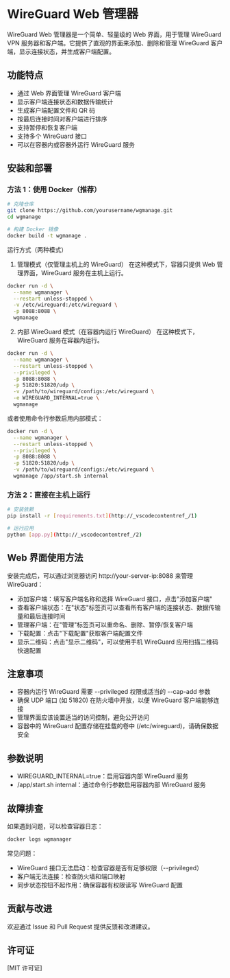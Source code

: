 # WireGuard Web 管理器

WireGuard Web 管理器是一个简单、轻量级的 Web 界面，用于管理 WireGuard VPN 服务器和客户端。它提供了直观的界面来添加、删除和管理 WireGuard 客户端，显示连接状态，并生成客户端配置。

## 功能特点

- 通过 Web 界面管理 WireGuard 客户端
- 显示客户端连接状态和数据传输统计
- 生成客户端配置文件和 QR 码
- 按最后连接时间对客户端进行排序
- 支持暂停和恢复客户端
- 支持多个 WireGuard 接口
- 可以在容器内或容器外运行 WireGuard 服务

## 安装和部署

### 方法 1：使用 Docker（推荐）

```bash
# 克隆仓库
git clone https://github.com/yourusername/wgmanage.git
cd wgmanage

# 构建 Docker 镜像
docker build -t wgmanage .
```

运行方式（两种模式）

1. 管理模式（仅管理主机上的 WireGuard）
   在这种模式下，容器只提供 Web 管理界面，WireGuard 服务在主机上运行。

```bash
docker run -d \
  --name wgmanager \
  --restart unless-stopped \
  -v /etc/wireguard:/etc/wireguard \
  -p 8088:8088 \
  wgmanage
```
2. 内部 WireGuard 模式（在容器内运行 WireGuard）
   在这种模式下，WireGuard 服务在容器内运行。

```bash
docker run -d \
  --name wgmanager \
  --restart unless-stopped \
  --privileged \
  -p 8088:8088 \
  -p 51820:51820/udp \
  -v /path/to/wireguard/configs:/etc/wireguard \
  -e WIREGUARD_INTERNAL=true \
  wgmanage
```

或者使用命令行参数启用内部模式：
```bash
docker run -d \
  --name wgmanager \
  --restart unless-stopped \
  --privileged \
  -p 8088:8088 \
  -p 51820:51820/udp \
  -v /path/to/wireguard/configs:/etc/wireguard \
  wgmanage /app/start.sh internal
```

### 方法 2：直接在主机上运行
```bash
# 安装依赖
pip install -r [requirements.txt](http://_vscodecontentref_/1)

# 运行应用
python [app.py](http://_vscodecontentref_/2)
```

## Web 界面使用方法

安装完成后，可以通过浏览器访问 http://your-server-ip:8088 来管理 WireGuard：

- 添加客户端：填写客户端名称和选择 WireGuard 接口，点击"添加客户端"
- 查看客户端状态：在"状态"标签页可以查看所有客户端的连接状态、数据传输量和最后连接时间
- 管理客户端：在"管理"标签页可以重命名、删除、暂停/恢复客户端
- 下载配置：点击"下载配置"获取客户端配置文件
- 显示二维码：点击"显示二维码"，可以使用手机 WireGuard 应用扫描二维码快速配置

## 注意事项

- 容器内运行 WireGuard 需要 --privileged 权限或适当的 --cap-add 参数
- 确保 UDP 端口 (如 51820) 在防火墙中开放，以便 WireGuard 客户端能够连接
- 管理界面应该设置适当的访问控制，避免公开访问
- 容器中的 WireGuard 配置存储在挂载的卷中 (/etc/wireguard)，请确保数据安全

## 参数说明

- WIREGUARD_INTERNAL=true：启用容器内部 WireGuard 服务
- /app/start.sh internal：通过命令行参数启用容器内部 WireGuard 服务

## 故障排查

如果遇到问题，可以检查容器日志：
```bash
docker logs wgmanager
```
常见问题：

- WireGuard 接口无法启动：检查容器是否有足够权限（--privileged）
- 客户端无法连接：检查防火墙和端口映射
- 同步状态按钮不起作用：确保容器有权限读写 WireGuard 配置

## 贡献与改进

欢迎通过 Issue 和 Pull Request 提供反馈和改进建议。

## 许可证

[MIT 许可证]

